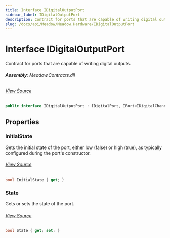 ```yaml
---
title: Interface IDigitalOutputPort
sidebar_label: IDigitalOutputPort
description: Contract for ports that are capable of writing digital outputs.
slug: /docs/api/Meadow/Meadow.Hardware/IDigitalOutputPort
---
```

# Interface IDigitalOutputPort
Contract for ports that are capable of writing digital outputs.

###### **Assembly**: Meadow.Contracts.dll
###### [View Source](https://github.com/WildernessLabs/Meadow.Contracts.git/blob/develop/Source/Meadow.Contracts/Hardware/Contracts/PortsAndBuses/IDigitalOutputPort.cs#L6)
```csharp title="Declaration"
public interface IDigitalOutputPort : IDigitalPort, IPort<IDigitalChannelInfo>, IDisposable
```
## Properties
### InitialState
Gets the initial state of the port, either low (false) or high (true), as typically configured during the port's constructor.
###### [View Source](https://github.com/WildernessLabs/Meadow.Contracts.git/blob/develop/Source/Meadow.Contracts/Hardware/Contracts/PortsAndBuses/IDigitalOutputPort.cs#L11)
```csharp title="Declaration"
bool InitialState { get; }
```
### State
Gets or sets the state of the port.
###### [View Source](https://github.com/WildernessLabs/Meadow.Contracts.git/blob/develop/Source/Meadow.Contracts/Hardware/Contracts/PortsAndBuses/IDigitalOutputPort.cs#L17)
```csharp title="Declaration"
bool State { get; set; }
```
